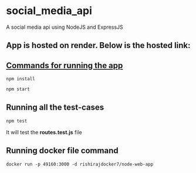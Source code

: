 # social_media_api
A social media api using NodeJS and ExpressJS 

## App is hosted on render. Below is the hosted link:
<a href="https://socialmediaapi.onrender.com/">

## Commands for running the app
```markdown
npm install
```
```markdown
npm start
```
 
## Running all the test-cases
```markdown
npm test
```
<p>It will test the <b>routes.test.js</b> file </p>

## Running docker file command
```markdown
docker run -p 49160:3000 -d rishirajdocker7/node-web-app
```
